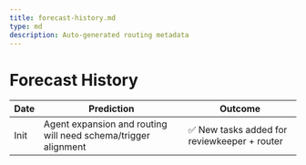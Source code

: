 ```yaml
---
title: forecast-history.md
type: md
description: Auto-generated routing metadata
---
```


# Forecast History

| Date | Prediction | Outcome |
|------|------------|---------|
| Init | Agent expansion and routing will need schema/trigger alignment | ✅ New tasks added for reviewkeeper + router |


<!-- linked feature: memory bank -->

<!-- linked feature: pipelines -->

<!-- linked feature: agents -->

<!-- linked feature: logs -->

<!-- linked feature: checklists -->

<!-- linked feature: routines -->

<!-- linked feature: identities -->

<!-- linked feature: goals -->

<!-- linked feature: specs -->

<!-- linked feature: schemas -->

<!-- linked feature: config -->

<!-- linked feature: diary -->

<!-- linked feature: evaluation -->

<!-- linked feature: feedbacks -->

<!-- linked feature: forecasts -->

<!-- linked feature: governance -->

<!-- linked feature: intents -->

<!-- linked feature: plans -->

<!-- linked feature: simulations -->

<!-- linked feature: tests -->

<!-- linked feature: tooling -->

<!-- linked feature: routing metadata -->